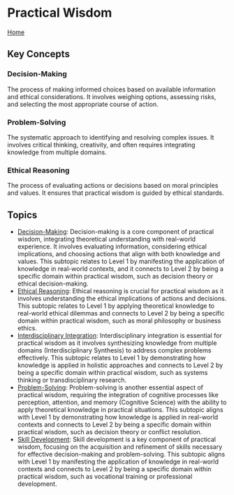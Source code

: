 # Practical Wisdom

[Home](../README.md)

## Key Concepts

### Decision-Making

The process of making informed choices based on available information and ethical considerations. It involves weighing options, assessing risks, and selecting the most appropriate course of action.

### Problem-Solving

The systematic approach to identifying and resolving complex issues. It involves critical thinking, creativity, and often requires integrating knowledge from multiple domains.

### Ethical Reasoning

The process of evaluating actions or decisions based on moral principles and values. It ensures that practical wisdom is guided by ethical standards.

## Topics

- [Decision-Making](decision-making/README.md): Decision-making is a core component of practical wisdom, integrating theoretical understanding with real-world experience. It involves evaluating information, considering ethical implications, and choosing actions that align with both knowledge and values. This subtopic relates to Level 1 by manifesting the application of knowledge in real-world contexts, and it connects to Level 2 by being a specific domain within practical wisdom, such as decision theory or ethical decision-making.
- [Ethical Reasoning](ethical_reasoning/README.md): Ethical reasoning is crucial for practical wisdom as it involves understanding the ethical implications of actions and decisions. This subtopic relates to Level 1 by applying theoretical knowledge to real-world ethical dilemmas and connects to Level 2 by being a specific domain within practical wisdom, such as moral philosophy or business ethics.
- [Interdisciplinary Integration](interdisciplinary_integration/README.md): Interdisciplinary integration is essential for practical wisdom as it involves synthesizing knowledge from multiple domains (Interdisciplinary Synthesis) to address complex problems effectively. This subtopic relates to Level 1 by demonstrating how knowledge is applied in holistic approaches and connects to Level 2 by being a specific domain within practical wisdom, such as systems thinking or transdisciplinary research.
- [Problem-Solving](problem-solving/README.md): Problem-solving is another essential aspect of practical wisdom, requiring the integration of cognitive processes like perception, attention, and memory (Cognitive Science) with the ability to apply theoretical knowledge in practical situations. This subtopic aligns with Level 1 by demonstrating how knowledge is applied in real-world contexts and connects to Level 2 by being a specific domain within practical wisdom, such as decision theory or conflict resolution.
- [Skill Development](skill_development/README.md): Skill development is a key component of practical wisdom, focusing on the acquisition and refinement of skills necessary for effective decision-making and problem-solving. This subtopic aligns with Level 1 by manifesting the application of knowledge in real-world contexts and connects to Level 2 by being a specific domain within practical wisdom, such as vocational training or professional development.
